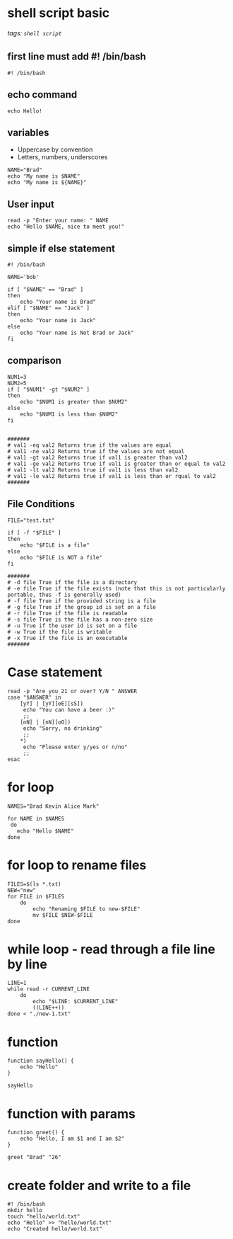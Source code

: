 # shell script basic
###### tags: `shell script`

## first line must add #! /bin/bash
```shell=
#! /bin/bash
```

## echo command
```shell=
echo Hello!
```

## variables
- Uppercase by convention
- Letters, numbers, underscores
```shell=
NAME="Brad"
echo "My name is $NAME"
echo "My name is ${NAME}"
```

## User input
```shell=
read -p "Enter your name: " NAME
echo "Hello $NAME, nice to meet you!"
```

## simple if else statement
```shell=
#! /bin/bash

NAME='bob'

if [ "$NAME" == "Brad" ]
then
    echo "Your name is Brad"
elif [ "$NAME" == "Jack" ]
then
    echo "Your name is Jack"
else
    echo "Your name is Not Brad or Jack"
fi
```

## comparison
```shell=
NUM1=3
NUM2=5
if [ "$NUM1" -gt "$NUM2" ]
then
    echo "$NUM1 is greater than $NUM2"
else
    echo "$NUM1 is less than $NUM2"
fi


#######
# val1 -eq val2 Returns true if the values are equal
# val1 -ne val2 Returns true if the values are not equal
# val1 -gt val2 Returns true if val1 is greater than val2
# val1 -ge val2 Returns true if val1 is greater than or equal to val2
# val1 -lt val2 Returns true if val1 is less than val2
# val1 -le val2 Returns true if val1 is less than or rqual to val2
#######
```

## File Conditions
```shell=
FILE="test.txt"

if [ -f "$FILE" ]
then
    echo "$FILE is a file"
else
    echo "$FILE is NOT a file"
fi

#######
# -d file True if the file is a directory
# -e file True if the file exists (note that this is not particularly portable, thus -f is generally used)
# -f file True if the provided string is a file
# -g file True if the group id is set on a file
# -r file True if the file is readable
# -s file True is the file has a non-zero size
# -u True if the user id is set on a file
# -w True if the file is writable
# -x True if the file is an executable
#######
```

# Case statement
```shell=
read -p "Are you 21 or over? Y/N " ANSWER
case "$ANSWER" in 
    [yY] | [yY][eE][sS])
     echo "You can have a beer :)"
     ;;
    [nN] | [nN][oO])
     echo "Sorry, no drinking"
     ;;
    *)
     echo "Please enter y/yes or n/no"
     ;;
esac
```

# for loop
```shell=
NAMES="Brad Kevin Alice Mark"

for NAME in $NAMES
 do
   echo "Hello $NAME"
done
```

# for loop to rename files
```shell=
FILES=$(ls *.txt)
NEW="new"
for FILE in $FILES
    do
        echo "Renaming $FILE to new-$FILE"
        mv $FILE $NEW-$FILE
done
```

# while loop - read through a file line by line
```shell=
LINE=1
while read -r CURRENT_LINE
    do
        echo "$LINE: $CURRENT_LINE"
        ((LINE++))
done < "./new-1.txt"
```

# function
```shell=
function sayHello() {
    echo "Hello"
}

sayHello
```
# function with params
```shell=
function greet() {
    echo "Hello, I am $1 and I am $2"
}

greet "Brad" "26"
```

# create folder and write to a file
```shell=
#! /bin/bash
mkdir hello
touch "hello/world.txt"
echo "Hello" >> "hello/world.txt"
echo "Created hello/world.txt"
```

